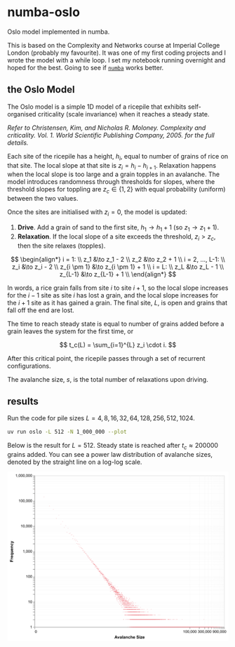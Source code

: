 # numba-oslo

Oslo model implemented in numba.

This is based on the Complexity and Networks course at Imperial College London (probably my favourite).
It was one of my first coding projects and I wrote the model with a while loop.
I set my notebook running overnight and hoped for the best.
Going to see if [`numba`](https://numba.pydata.org/) works better.

## the Oslo Model

The Oslo model is a simple 1D model of a ricepile that exhibits self-organised criticality (scale invariance) when it reaches a steady state.

_Refer to Christensen, Kim, and Nicholas R. Moloney. Complexity and criticality. Vol. 1. World Scientific Publishing Company, 2005. for the full details._

Each site of the ricepile has a height, $h_i$, equal to number of grains of rice on that site.
The local slope at that site is $z_i = h_i - h_{i+1}$.
Relaxation happens when the local slope is too large and a grain topples in an avalanche.
The model introduces randomness through thresholds for slopes, where the threshold slopes for toppling are $z_c \in \{ 1, 2 \}$ with equal probability (uniform) between the two values.

Once the sites are initialised with $z_i = 0$, the model is updated:

1. __Drive__. Add a grain of sand to the first site, $h_1 \to h_1 + 1$ (so $z_1 \to z_1 + 1$).
2. __Relaxation__. If the local slope of a site exceeds the threshold, $z_i > z_c$, then the site relaxes (topples).

$$
\begin{align*}
i = 1: \\
z_1 &\to z_1 - 2 \\
z_2 &\to z_2 + 1 \\
i = 2, ..., L-1: \\
z_i &\to z_i - 2 \\
z_{i \pm 1} &\to z_{i \pm 1} + 1 \\
i = L: \\
z_L &\to z_L - 1 \\
z_{L-1} &\to z_{L-1} + 1 \\
\end{align*}
$$

In words, a rice grain falls from site $i$ to site $i+1$, so the local slope increases for the $i-1$ site as site $i$ has lost a grain, and the local slope increases for the $i+1$ site as it has gained a grain.
The final site, $L$, is open and grains that fall off the end are lost.

The time to reach steady state is equal to number of grains added before a grain leaves the system for the first time, or

$$
t_c(L) = \sum_{i=1}^{L} z_i \cdot i.
$$

After this critical point, the ricepile passes through a set of recurrent configurations.

The avalanche size, $s$, is the total number of relaxations upon driving.

## results

Run the code for pile sizes $L = 4, 8, 16, 32, 64, 128, 256, 512, 1024$.

```bash
uv run oslo -L 512 -N 1_000_000 --plot
```

Below is the result for $L = 512$.
Steady state is reached after $t_c \approx 200000$ grains added.
You can see a power law distribution of avalanche sizes, denoted by the straight line on a log-log scale.

![Avalanche size distribution for $L = 512$](avalanches_L512_N1000000.png)
